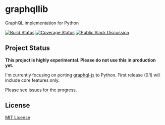 # graphqllib

GraphQL implementation for Python

[![Build Status](https://travis-ci.org/dittos/graphqllib.svg?branch=master)](https://travis-ci.org/dittos/graphqllib)
[![Coverage Status](https://coveralls.io/repos/dittos/graphqllib/badge.svg?branch=master&service=github)](https://coveralls.io/github/dittos/graphqllib?branch=master)
[![Public Slack Discussion](https://graphql-slack.herokuapp.com/badge.svg)](https://graphql-slack.herokuapp.com/)


## Project Status

**This project is highly experimental. Please do not use this in production yet.**

I'm currently focusing on porting [graphql-js](https://github.com/graphql/graphql-js) to Python. First release (0.1) will include core features only.

Please see [issues](https://github.com/dittos/graphqllib/issues) for the progress.


## License

[MIT License](https://github.com/dittos/graphqllib/blob/master/LICENSE)
